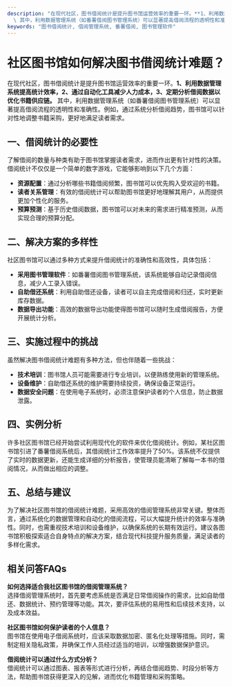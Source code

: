 ```yaml
---
description: "在现代社区，图书借阅统计是提升图书馆运营效率的重要一环。**1、利用数据管理系统提高统计效率，2、通过自动化工具减少人力成本，3、定期分析借阅数据以优化书籍供应链。**\
  \ 其中，利用数据管理系统（如番薯借阅图书管理系统）可以显著提高借阅流程的透明性和准确性。例如，通过系统分析借阅趋势，图书馆可以针对性地调整书籍采购，更好地满足读者需求。"
keywords: "图书借阅统计, 借阅管理系统, 番薯借阅, 图书管理软件"
---
```

# 社区图书馆如何解决图书借阅统计难题？

在现代社区，图书借阅统计是提升图书馆运营效率的重要一环。**1、利用数据管理系统提高统计效率，2、通过自动化工具减少人力成本，3、定期分析借阅数据以优化书籍供应链。** 其中，利用数据管理系统（如番薯借阅图书管理系统）可以显著提高借阅流程的透明性和准确性。例如，通过系统分析借阅趋势，图书馆可以针对性地调整书籍采购，更好地满足读者需求。

## **一、借阅统计的必要性**

了解借阅的数量与种类有助于图书馆掌握读者需求，进而作出更有针对性的决策。借阅统计不仅仅是一个简单的数字游戏，它能够影响到以下几个方面：

- **资源配置**：通过分析哪些书籍借阅频繁，图书馆可以优先购入受欢迎的书籍。
- **读者关系管理**：有效的借阅统计可以帮助图书馆更好地理解其用户，从而提供更加个性化的服务。
- **预算预测**：基于历史借阅数据，图书馆可以对未来的需求进行精准预测，从而实现合理的预算分配。

## **二、解决方案的多样性**

社区图书馆可以通过多种方式来提升借阅统计的准确性和高效性，具体包括：

- **采用图书管理软件**：如番薯借阅图书管理系统，该系统能够自动记录借阅信息，减少人工录入错误。
- **自助借还系统**：利用自助借还设备，读者可以自主完成借阅和归还，实时更新库存数据。
- **数据导出功能**：高效的数据导出功能使得图书馆可以随时生成借阅报告，方便开展统计分析。

## **三、实施过程中的挑战**

虽然解决图书借阅统计难题有多种方法，但也伴随着一些挑战：

- **技术培训**：图书馆人员可能需要进行专业培训，以便熟练使用新的管理系统。
- **设备维护**：自助借还系统的维护需要持续投资，确保设备正常运行。
- **数据安全问题**：在使用电子系统时，必须注意保护读者的个人信息，防止数据泄露。

## **四、实例分析**

许多社区图书馆已经开始尝试利用现代化的软件来优化借阅统计。例如，某社区图书馆引进了番薯借阅系统后，其借阅统计工作效率提升了50%。该系统不仅提供了实时的数据更新，还能生成详细的分析报告，使管理员能清晰了解每一本书的借阅情况，从而做出相应的调整。

## **五、总结与建议**

为了解决社区图书馆的借阅统计难题，采用高效的借阅管理系统非常关键。整体而言，通过系统化的数据管理和自动化的借阅流程，可以大幅提升统计的效率与准确性。同时，也需重视技术培训和设备维护，以确保系统的长期有效运行。建议各图书馆积极探索适合自身特点的解决方案，结合现代科技提升服务质量，满足读者的多样化需求。

## 相关问答FAQs

**如何选择适合我社区图书馆的借阅管理系统？**  
选择借阅管理系统时，首先要考虑系统是否满足日常借阅操作的需求，比如自助借还、数据统计、预约管理等功能。其次，要评估系统的易用性和后续技术支持，以及成本效益。

**社区图书馆如何保护读者的个人信息？**  
图书馆在使用电子借阅系统时，应该采取数据加密、匿名化处理等措施。同时，需制定相关隐私政策，并确保工作人员经过适当的培训，以增强数据保护意识。

**借阅统计可以通过什么方式分析？**  
借阅统计可以通过图表、报表等形式进行分析，再结合借阅趋势、时段分析等方法，帮助图书馆获得更深入的见解，进而优化书籍管理和采购策略。
